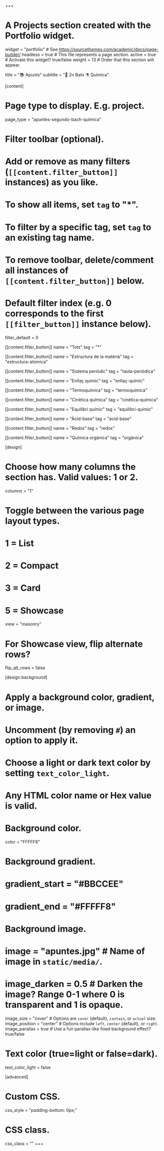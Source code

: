 +++
# A Projects section created with the Portfolio widget.
widget = "portfolio"  # See https://sourcethemes.com/academic/docs/page-builder/
headless = true  # This file represents a page section.
active = true  # Activate this widget? true/false
weight = 13  # Order that this section will appear.

title = "📚 Apunts"
subtitle = "📓 2n Batx ⚗️ Química"

[content]
  # Page type to display. E.g. project.
  page_type = "apuntes-segundo-bach-quimica"
  
  # Filter toolbar (optional).
  # Add or remove as many filters (`[[content.filter_button]]` instances) as you like.
  # To show all items, set `tag` to "*".
  # To filter by a specific tag, set `tag` to an existing tag name.
  # To remove toolbar, delete/comment all instances of `[[content.filter_button]]` below.
  
  # Default filter index (e.g. 0 corresponds to the first `[[filter_button]]` instance below).
  filter_default = 0
  
  [[content.filter_button]]
    name = "Tots"
    tag = "*"	
	
  [[content.filter_button]]
    name = "Estructura de la matèria"
    tag = "estructura-atòmica"
	
  [[content.filter_button]]
    name = "Sistema periòdic"
    tag = "taula-periòdica"
	
  [[content.filter_button]]
    name = "Enllaç químic"
    tag = "enllaç-químic"	

  [[content.filter_button]]
    name = "Termoquímica"
    tag = "termoquímica"
	
  [[content.filter_button]]
    name = "Cinètica química"
    tag = "cinètica-química"				
	
  [[content.filter_button]]
    name = "Equilibri químic"
    tag = "equilibri-químic"			
	
  [[content.filter_button]]
    name = "Àcid-base"
    tag = "àcid-base"
	
  [[content.filter_button]]
    name = "Redox"
    tag = "redox"				
	
  [[content.filter_button]]
    name = "Química orgànica"
    tag = "orgànica"		

[design]
  # Choose how many columns the section has. Valid values: 1 or 2.
  columns = "1"

  # Toggle between the various page layout types.
  #   1 = List
  #   2 = Compact
  #   3 = Card
  #   5 = Showcase
  view = "masonry"

  # For Showcase view, flip alternate rows?
  flip_alt_rows = false

[design.background]
  # Apply a background color, gradient, or image.
  #   Uncomment (by removing `#`) an option to apply it.
  #   Choose a light or dark text color by setting `text_color_light`.
  #   Any HTML color name or Hex value is valid.

  # Background color.
  color = "FFFFF8"
  
  # Background gradient.
  # gradient_start = "#BBCCEE"
  # gradient_end = "#FFFFF8"
  
  # Background image.
  # image = "apuntes.jpg"  # Name of image in `static/media/`.
  # image_darken = 0.5  # Darken the image? Range 0-1 where 0 is transparent and 1 is opaque.
  image_size = "cover"  #  Options are `cover` (default), `contain`, or `actual` size.
  image_position = "center"  # Options include `left`, `center` (default), or `right`.
  image_parallax = true  # Use a fun parallax-like fixed background effect? true/false
  
  # Text color (true=light or false=dark).
  text_color_light = false
  
[advanced]
 # Custom CSS. 
 css_style = "padding-bottom: 0px;"
 
 # CSS class.
 css_class = ""
+++

